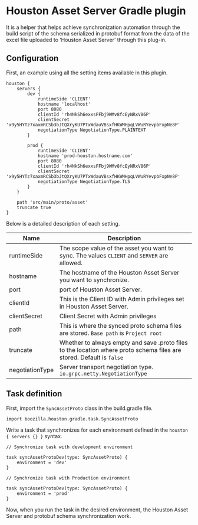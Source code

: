 # Houston Asset Server Gradle plugin
It is a helper that helps achieve synchronization automation through the build script of the schema serialized in protobuf format from the data of the excel file uploaded to ‘Houston Asset Server’ through this plug-in.

## Configuration
First, an example using all the setting items available in this plugin.

```
houston {
    servers {
        dev {
            runtimeSide 'CLIENT'
            hostname 'localhost'
            port 8080
            clientId 'rh4NkSh6exxsFFbj9WMv8fcEyNRxV86P'
            clientSecret 'x9y5HYTz7xaxmRCSb3bJtQXryKU7PTxWdauVBsxfHKWMHpqLVWuRYevpbFxpNe8P'
            negotiationType NegotiationType.PLAINTEXT
        }
        
        prod {
            runtimeSide 'CLIENT'
            hostname 'prod-houston.hostname.com'
            port 8080
            clientId 'rh4NkSh6exxsFFbj9WMv8fcEyNRxV86P'
            clientSecret 'x9y5HYTz7xaxmRCSb3bJtQXryKU7PTxWdauVBsxfHKWMHpqLVWuRYevpbFxpNe8P'
            negotiationType NegotiationType.TLS
        }
    }

    path 'src/main/proto/asset'
    truncate true
}
```

Below is a detailed description of each setting.

| Name            | Description                                                                                                           |
|-----------------|-----------------------------------------------------------------------------------------------------------------------|
| runtimeSide     | The scope value of the asset you want to sync. The values `CLIENT` and `SERVER` are allowed.                          |
| hostname        | The hostname of the Houston Asset Server you want to synchronize.                                                     |
| port            | port of Houston Asset Server.                                                                                         |
| clientId        | This is the Client ID with Admin privileges set in Houston Asset Server.                                              |
| clientSecret    | Client Secret with Admin privileges                                                                                   |
| path            | This is where the synced proto schema files are stored. `Base path` is `Project root`                                 |
| truncate        | Whether to always empty and save .proto files to the location where proto schema files are stored. Default is `false` |
| negotiationType | Server transport negotiation type. `io.grpc.netty.NegotiationType`                                                    |

## Task definition
First, import the `SyncAssetProto` class in the build.gradle file.

```
import boozilla.houston.gradle.task.SyncAssetProto
```

Write a task that synchronizes for each environment defined in the `houston { servers {} }` syntax.

```
// Synchronize task with development environment

task syncAssetProtoDev(type: SyncAssetProto) {
    environment = 'dev'
}
```
```
// Synchronize task with Production environment

task syncAssetProtoDev(type: SyncAssetProto) {
    environment = 'prod'
}
```

Now, when you run the task in the desired environment, the Houston Asset Server and protobuf schema synchronization work.